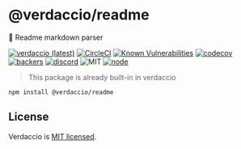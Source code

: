 # @verdaccio/readme

📃 Readme markdown parser

[![verdaccio (latest)](https://img.shields.io/npm/v/@verdaccio/readme/latest.svg)](https://www.npmjs.com/package/@verdaccio/readme)
[![CircleCI](https://circleci.com/gh/verdaccio/readme/tree/master.svg?style=svg)](https://circleci.com/gh/verdaccio/readme/tree/master)
[![Known Vulnerabilities](https://snyk.io/test/github/verdaccio/readme/badge.svg?targetFile=package.json)](https://snyk.io/test/github/verdaccio/readme?targetFile=package.json)
[![codecov](https://codecov.io/gh/verdaccio/readme/branch/master/graph/badge.svg)](https://codecov.io/gh/verdaccio/readme)
[![backers](https://opencollective.com/verdaccio/tiers/backer/badge.svg?label=Backer&color=brightgreen)](https://opencollective.com/verdaccio)
[![discord](https://img.shields.io/discord/388674437219745793.svg)](http://chat.verdaccio.org/)
![MIT](https://img.shields.io/github/license/mashape/apistatus.svg)
[![node](https://img.shields.io/node/v/@verdaccio/readme/latest.svg)](https://www.npmjs.com/package/@verdaccio/readme)

> This package is already built-in in verdaccio

```
npm install @verdaccio/readme
```

## License

Verdaccio is [MIT licensed](https://github.com/verdaccio/readme/blob/master/LICENSE).

